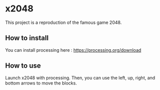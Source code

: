 # x2048
This project is a reproduction of the famous game 2048.

## How to install
You can install processing here :
https://processing.org/download

## How to use
Launch x2048 with processing.
Then, you can use the left, up, right, and bottom arrows to move the blocks.

